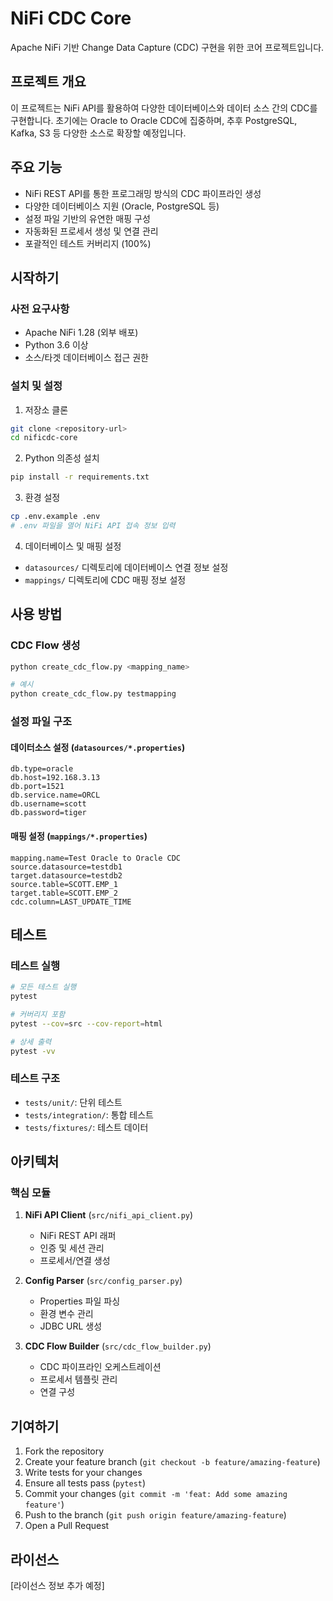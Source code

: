 # NiFi CDC Core

Apache NiFi 기반 Change Data Capture (CDC) 구현을 위한 코어 프로젝트입니다.

## 프로젝트 개요

이 프로젝트는 NiFi API를 활용하여 다양한 데이터베이스와 데이터 소스 간의 CDC를 구현합니다. 초기에는 Oracle to Oracle CDC에 집중하며, 추후 PostgreSQL, Kafka, S3 등 다양한 소스로 확장할 예정입니다.

## 주요 기능

- NiFi REST API를 통한 프로그래밍 방식의 CDC 파이프라인 생성
- 다양한 데이터베이스 지원 (Oracle, PostgreSQL 등)
- 설정 파일 기반의 유연한 매핑 구성
- 자동화된 프로세서 생성 및 연결 관리
- 포괄적인 테스트 커버리지 (100%)

## 시작하기

### 사전 요구사항

- Apache NiFi 1.28 (외부 배포)
- Python 3.6 이상
- 소스/타겟 데이터베이스 접근 권한

### 설치 및 설정

1. 저장소 클론
```bash
git clone <repository-url>
cd nificdc-core
```

2. Python 의존성 설치
```bash
pip install -r requirements.txt
```

3. 환경 설정
```bash
cp .env.example .env
# .env 파일을 열어 NiFi API 접속 정보 입력
```

4. 데이터베이스 및 매핑 설정
- `datasources/` 디렉토리에 데이터베이스 연결 정보 설정
- `mappings/` 디렉토리에 CDC 매핑 정보 설정

## 사용 방법

### CDC Flow 생성

```bash
python create_cdc_flow.py <mapping_name>

# 예시
python create_cdc_flow.py testmapping
```

### 설정 파일 구조

#### 데이터소스 설정 (`datasources/*.properties`)
```properties
db.type=oracle
db.host=192.168.3.13
db.port=1521
db.service.name=ORCL
db.username=scott
db.password=tiger
```

#### 매핑 설정 (`mappings/*.properties`)
```properties
mapping.name=Test Oracle to Oracle CDC
source.datasource=testdb1
target.datasource=testdb2
source.table=SCOTT.EMP_1
target.table=SCOTT.EMP_2
cdc.column=LAST_UPDATE_TIME
```

## 테스트

### 테스트 실행
```bash
# 모든 테스트 실행
pytest

# 커버리지 포함
pytest --cov=src --cov-report=html

# 상세 출력
pytest -vv
```

### 테스트 구조
- `tests/unit/`: 단위 테스트
- `tests/integration/`: 통합 테스트  
- `tests/fixtures/`: 테스트 데이터

## 아키텍처

### 핵심 모듈

1. **NiFi API Client** (`src/nifi_api_client.py`)
   - NiFi REST API 래퍼
   - 인증 및 세션 관리
   - 프로세서/연결 생성

2. **Config Parser** (`src/config_parser.py`)
   - Properties 파일 파싱
   - 환경 변수 관리
   - JDBC URL 생성

3. **CDC Flow Builder** (`src/cdc_flow_builder.py`)
   - CDC 파이프라인 오케스트레이션
   - 프로세서 템플릿 관리
   - 연결 구성

## 기여하기

1. Fork the repository
2. Create your feature branch (`git checkout -b feature/amazing-feature`)
3. Write tests for your changes
4. Ensure all tests pass (`pytest`)
5. Commit your changes (`git commit -m 'feat: Add some amazing feature'`)
6. Push to the branch (`git push origin feature/amazing-feature`)
7. Open a Pull Request

## 라이선스

[라이선스 정보 추가 예정]